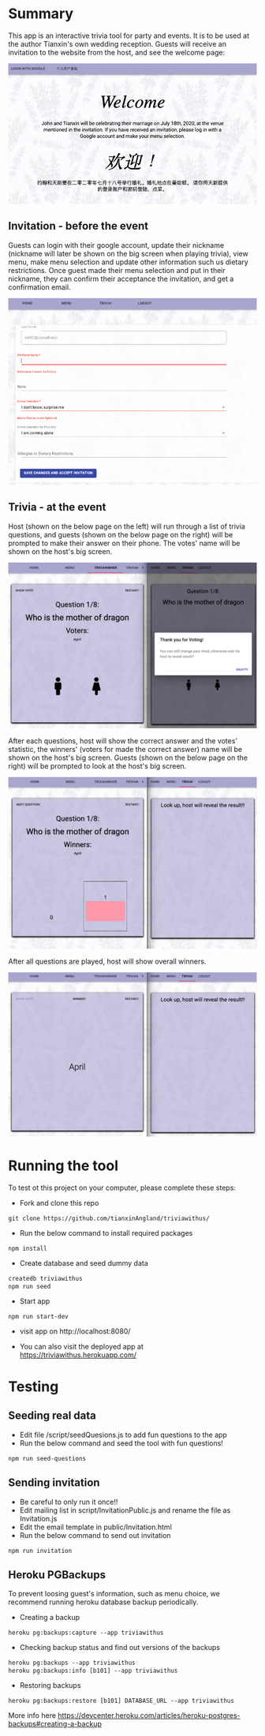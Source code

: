 # Summary

This app is an interactive trivia tool for party and events. It is to be used at the author Tianxin's own wedding reception. Guests will receive an invitation to the website from the host, and see the welcome page:

<p align="center">
  <img src="public/ReadmeWelcome.png"  title="hover text">
</p>

## Invitation - before the event

Guests can login with their google account, update their nickname (nickname will later be shown on the big screen when playing trivia), view menu, make menu selection and update other information such us dietary restrictions. Once guest made their menu selection and put in their nickname, they can confirm their acceptance the invitation, and get a confirmation email.

<p align="center">
  <img src="public/ReadmeGuestInfo.png"  title="hover text">
</p>

## Trivia - at the event

Host (shown on the below page on the left) will run through a list of trivia questions, and guests (shown on the below page on the right) will be prompted to make their answer on their phone. The votes' name will be shown on the host's big screen.

<p align="center">
  <img src="public/ReadmeQuestion.png"  title="hover text">
</p>

After each questions, host will show the correct answer and the votes' statistic, the winners' (voters for made the correct answer) name will be shown on the host's big screen. Guests (shown on the below page on the right) will be prompted to look at the host's big screen.

<p align="center">
  <img src="public/ReadmeVote.png"  title="hover text">
</p>

After all questions are played, host will show overall winners.

<p align="center">
  <img src="public/ReadmeWinner.png"  title="hover text">
</p>

# Running the tool

To test ot this project on your computer, please complete these steps:

- Fork and clone this repo

```
git clone https://github.com/tianxinAngland/triviawithus/
```

- Run the below command to install required packages

```
npm install
```

- Create database and seed dummy data

```
createdb triviawithus
npm run seed
```

- Start app

```
npm run start-dev
```

- visit app on http://localhost:8080/

- You can also visit the deployed app at https://triviawithus.herokuapp.com/

# Testing

## Seeding real data

- Edit file /script/seedQuesions.js to add fun questions to the app
- Run the below command and seed the tool with fun questions!

```
npm run seed-questions
```

## Sending invitation

- Be careful to only run it once!!
- Edit mailing list in script/InvitationPublic.js and rename the file as Invitation.js
- Edit the email template in public/Invitation.html
- Run the below command to send out invitation

```
npm run invitation
```

## Heroku PGBackups

To prevent loosing guest's information, such as menu choice, we recommend running heroku database backup periodically.

- Creating a backup

```
heroku pg:backups:capture --app triviawithus
```

- Checking backup status and find out versions of the backups

```
heroku pg:backups --app triviawithus
heroku pg:backups:info [b101] --app triviawithus
```

- Restoring backups

```
heroku pg:backups:restore [b101] DATABASE_URL --app triviawithus
```

More info here https://devcenter.heroku.com/articles/heroku-postgres-backups#creating-a-backup
